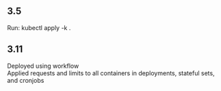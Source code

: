 ## 3.5
Run: kubectl apply -k .

## 3.11
Deployed using workflow <br />
Applied requests and limits to all containers in deployments, stateful sets, and cronjobs
